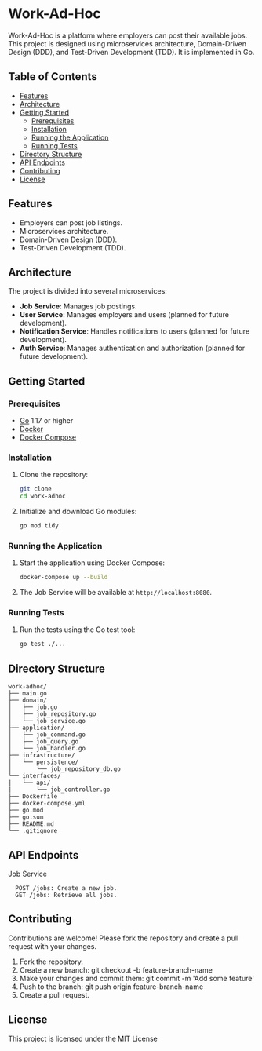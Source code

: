 # Work-Ad-Hoc

Work-Ad-Hoc is a platform where employers can post their available jobs. This project is designed using microservices architecture, Domain-Driven Design (DDD), and Test-Driven Development (TDD). It is implemented in Go.

## Table of Contents

- [Features](#features)
- [Architecture](#architecture)
- [Getting Started](#getting-started)
  - [Prerequisites](#prerequisites)
  - [Installation](#installation)
  - [Running the Application](#running-the-application)
  - [Running Tests](#running-tests)
- [Directory Structure](#directory-structure)
- [API Endpoints](#api-endpoints)
- [Contributing](#contributing)
- [License](#license)

## Features

- Employers can post job listings.
- Microservices architecture.
- Domain-Driven Design (DDD).
- Test-Driven Development (TDD).

## Architecture

The project is divided into several microservices:

- **Job Service**: Manages job postings.
- **User Service**: Manages employers and users (planned for future development).
- **Notification Service**: Handles notifications to users (planned for future development).
- **Auth Service**: Manages authentication and authorization (planned for future development).

## Getting Started

### Prerequisites

- [Go](https://golang.org/dl/) 1.17 or higher
- [Docker](https://www.docker.com/get-started)
- [Docker Compose](https://docs.docker.com/compose/install/)

### Installation

1. Clone the repository:

   ```bash
   git clone
   cd work-adhoc
   ```

2. Initialize and download Go modules:
   ```bash
   go mod tidy
   ```

### Running the Application

1. Start the application using Docker Compose:

   ```bash
   docker-compose up --build
   ```

2. The Job Service will be available at `http://localhost:8080`.

### Running Tests

1. Run the tests using the Go test tool:
   ```bash
   go test ./...
   ```

## Directory Structure

```plaintext
work-adhoc/
├── main.go
├── domain/
│   ├── job.go
│   ├── job_repository.go
│   └── job_service.go
├── application/
│   ├── job_command.go
│   ├── job_query.go
│   └── job_handler.go
├── infrastructure/
│   └── persistence/
│       └── job_repository_db.go
└── interfaces/
|   └── api/
|       └── job_controller.go
├── Dockerfile
├── docker-compose.yml
├── go.mod
├── go.sum
├── README.md
└── .gitignore
```

## API Endpoints

Job Service

```http
  POST /jobs: Create a new job.
  GET /jobs: Retrieve all jobs.
```

## Contributing

Contributions are welcome! Please fork the repository and create a pull request with your changes.

1. Fork the repository.
2. Create a new branch: git checkout -b feature-branch-name
3. Make your changes and commit them: git commit -m 'Add some feature'
4. Push to the branch: git push origin feature-branch-name
5. Create a pull request.

## License

This project is licensed under the MIT License
